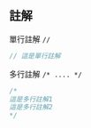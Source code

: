 
## 註解

單行註解 `//`

```javascript
// 這是單行註解
```

多行註解 `/* .... */`

```javascript
/*
這是多行註解1
這是多行註解2
*/
```
